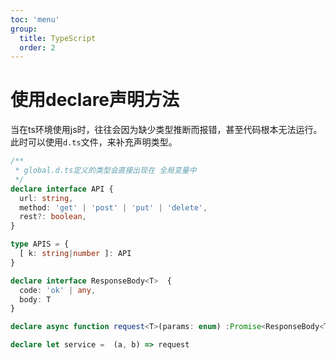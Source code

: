 ```yaml
---
toc: 'menu'
group:
  title: TypeScript
  order: 2
---
```


# 使用declare声明方法

当在ts环境使用js时，往往会因为缺少类型推断而报错，甚至代码根本无法运行。此时可以使用`d.ts`文件，来补充声明类型。


```ts global.d.ts
/**
 * global.d.ts定义的类型会直接出现在 全局变量中
 */
declare interface API {
  url: string,
  method: 'get' | 'post' | 'put' | 'delete',
  rest?: boolean,
}

type APIS = {
  [ k: string|number ]: API 
}

declare interface ResponseBody<T>  {
  code: 'ok' | any,
  body: T
}

declare async function request<T>(params: enum) :Promise<ResponseBody<T>> {}

declare let service =  (a, b) => request
```
